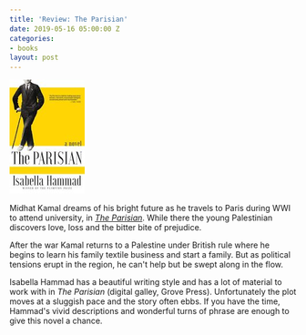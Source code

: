 ```yaml
---
title: 'Review: The Parisian'
date: 2019-05-16 05:00:00 Z
categories:
- books
layout: post
---
```


![The Parisian book cover](assets/images/41hsIx9JM7L-132x200.jpg)

Midhat Kamal dreams of his bright future as he travels to Paris during WWI to attend university, in _[The Parisian](https://www.goodreads.com/book/show/40718380-the-parisian)_. While there the young Palestinian discovers love, loss and the bitter bite of prejudice.

After the war Kamal returns to a Palestine under British rule where he begins to learn his family textile business and start a family. But as political tensions erupt in the region, he can't help but be swept along in the flow.

Isabella Hammad has a beautiful writing style and has a lot of material to work with in _The Parisian_ (digital galley, Grove Press). Unfortunately the plot moves at a sluggish pace and the story often ebbs. If you have the time, Hammad's vivid descriptions and wonderful turns of phrase are enough to give this novel a chance.
